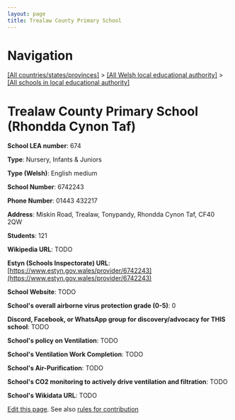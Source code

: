 ```yaml
---
layout: page
title: Trealaw County Primary School
---
```

# Navigation

[[All countries/states/provinces]](../../..) > [[All Welsh local educational authority]](../..) > [[All schools in local educational authority]](..)

# Trealaw County Primary School (Rhondda Cynon Taf)

**School LEA number**: 674

**Type**: Nursery, Infants & Juniors

**Type (Welsh)**: English medium

**School Number**: 6742243

**Phone Number**: 01443 432217

**Address**: Miskin Road, Trealaw, Tonypandy, Rhondda Cynon Taf, CF40 2QW

**Students**: 121

**Wikipedia URL**: TODO

**Estyn (Schools Inspectorate) URL**: [https://www.estyn.gov.wales/provider/6742243](https://www.estyn.gov.wales/provider/6742243)

**School Website**: TODO

**School's overall airborne virus protection grade (0-5)**: 0

**Discord, Facebook, or WhatsApp group for discovery/advocacy for THIS school**: TODO

**School's policy on Ventilation**: TODO

**School's Ventilation Work Completion**: TODO

**School's Air-Purification**: TODO

**School's CO2 monitoring to actively drive ventilation and filtration**: TODO

**School's Wikidata URL**: TODO




[Edit this page](https://github.com/ventilate-schools/Wales/edit/prif/./Rhondda_Cynon_Taf/Trealaw_County_Primary_School.md). See also [rules for contribution](../../../contribution-rules/)